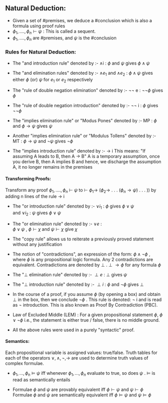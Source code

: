 ## Natural Deduction:

-  Given a set of #premises, we deduce a #conclusion which is also a formula using proof rules
-  $\phi_1,....,\phi_n \vdash \psi$  : This is called a sequent.   
-  $\phi_1,....,\phi_n$  are #premises, and $\psi$ is the #conclusion 

### Rules for Natural Deduction:

- The "and introduction rule" denoted by :-  $\land$i  :  $\phi$ and $\psi$  gives $\phi\land\psi$ 

- The "and elimination rules" denoted by :- $\land e_1$ and $\land e_2$  :  $\phi\land\psi$  gives either  $\phi$  (or)  $\psi$  for $e_1$ or $e_2$ respectively

- The "rule of double negation elimination" denoted by :-  $\neg\neg$ e  :  $\neg\neg\phi$  gives $\phi$

- The "rule of double negation introduction" denoted by :-  $\neg\neg$ i  :  $\phi$ gives $\neg\neg\phi$ 

- The "implies elimination rule" or "Modus Pones" denoted by :- MP :   $\phi$  and  $\phi\to\psi$  gives  $\psi$

- Another "implies elimination rule" or "Modulus Tollens" denoted by :- MT :  $\phi\to\psi$  and  $\neg \psi$  gives  $\neg \phi$ 

- The "implies introduction rule" denoted by :-  $\to$ i
This means:  "If assuming A leads to B, then  A $\to$ B"
A is a temporary assumption, once you derive B, then A implies B and hence, we discharge the assumption A, it no longer remains in the premises
#### Transforming Proofs:
Transform any proof  $\phi_1,....,\phi_n$ $\vdash$ $\psi$  to 
	$\vdash$ $\phi_1\to$ ($\phi_2\to$ . . . ($\phi_n\to\psi$) . . . ))  by adding n lines of the rule  $\to$ i



- The "or introduction rule" denoted by :-  $\lor i_1$  :   $\phi$  gives  $\phi \lor \psi$   
	and  $\lor i_2$  :  $\psi$  gives  $\phi\lor\psi$ 

- The "or elimination rule" denoted by :-  $\lor e$  :   
	$\phi\lor\psi$  ,  $\phi\vdash\chi$  and   $\psi\vdash\chi$   give   $\chi$

- The "copy rule" allows us to reiterate a previously proved statement without any justification

-  The notion of "contradictions", an expression of the form:  $\phi \land \neg\phi$ , where $\phi$ is any propositional logic formula. Any 2 contradictions are equivalent. Contradictions are denoted by $\perp$ . 
	$\perp$  $\to\phi$  for any formula $\phi$ 

 - The "$\perp$ elimination rule" denoted by :-  $\perp e$  :  $\perp$  gives  $\psi$ 
 
 - The  "$\perp$ introduction rule" denoted by :-  $\perp i$  :  $\phi$ and $\neg\phi$   gives   $\perp$ 

 -  In the course of a proof, if you assume $\phi$  (by opening a box) and obtain $\perp$ in the box, then we conclude $\neg\phi$ .  This rule is denoted:  $\neg$ i  and is read as  $\neg$ introduction. This is also known as Proof By Contradiction (PBC).
 
 -  Law of Excluded Middle (LEM) :  For a given propositional statement  $\phi$,  $\phi \lor \neg\phi$  i.e., the statement is either true / false, there is no middle ground.

 - All the above rules were used in a purely "syntactic" proof.
 
####  Semantics:
Each propositional variable is assigned values: true/false. Truth tables for each of the operators $\lor, \land, \neg, \to$ are used to determine truth values of complex formulae.

-   $\phi_1,...,\phi_n$  $\models$  $\psi$  iff whenever  $\phi_1,...,\phi_n$  evaluate to true, so does  $\psi$ .
	$\models$  is read as semantically entails

-  Formulae  $\phi$ and $\psi$  are provably equivalent  iff  $\phi\vdash\psi$  and  $\psi\vdash\phi$ 
	Formulae  $\phi$ and $\psi$  are semantically equivalent iff  $\phi\models\psi$ and $\psi\models\phi$ 